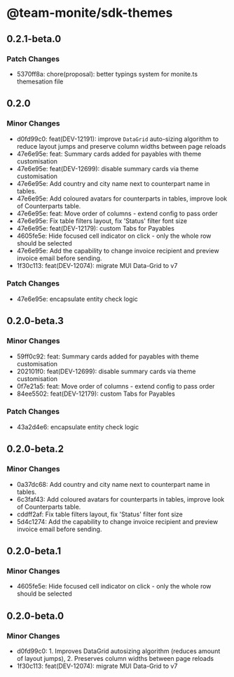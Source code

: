 # @team-monite/sdk-themes

## 0.2.1-beta.0

### Patch Changes

- 5370ff8a: chore(proposal): better typings system for monite.ts themesation file

## 0.2.0

### Minor Changes

- d0fd99c0: feat(DEV-12191): improve `DataGrid` auto-sizing algorithm to reduce layout jumps and preserve column widths
  between page reloads
- 47e6e95e: feat: Summary cards added for payables with theme customisation
- 47e6e95e: feat(DEV-12699): disable summary cards via theme customisation
- 47e6e95e: Add country and city name next to counterpart name in tables.
- 47e6e95e: Add coloured avatars for counterparts in tables, improve look of Counterparts table.
- 47e6e95e: feat: Move order of columns - extend config to pass order
- 47e6e95e: Fix table filters layout, fix 'Status' filter font size
- 47e6e95e: feat(DEV-12179): custom Tabs for Payables
- 4605fe5e: Hide focused cell indicator on click - only the whole row should be selected
- 47e6e95e: Add the capability to change invoice recipient and preview invoice email before sending.
- 1f30c113: feat(DEV-12074): migrate MUI Data-Grid to v7

### Patch Changes

- 47e6e95e: encapsulate entity check logic

## 0.2.0-beta.3

### Minor Changes

- 59ff0c92: feat: Summary cards added for payables with theme customisation
- 202101f0: feat(DEV-12699): disable summary cards via theme customisation
- 0f7e21a5: feat: Move order of columns - extend config to pass order
- 84ee5502: feat(DEV-12179): custom Tabs for Payables

### Patch Changes

- 43a2d4e6: encapsulate entity check logic

## 0.2.0-beta.2

### Minor Changes

- 0a37dc68: Add country and city name next to counterpart name in tables.
- 6c3faf43: Add coloured avatars for counterparts in tables, improve look of Counterparts table.
- cddff2af: Fix table filters layout, fix 'Status' filter font size
- 5d4c1274: Add the capability to change invoice recipient and preview invoice email before sending.

## 0.2.0-beta.1

### Minor Changes

- 4605fe5e: Hide focused cell indicator on click - only the whole row should be selected

## 0.2.0-beta.0

### Minor Changes

- d0fd99c0: 1. Improves DataGrid autosizing algorithm (reduces amount of layout jumps), 2. Preserves column widths between page reloads
- 1f30c113: feat(DEV-12074): migrate MUI Data-Grid to v7
